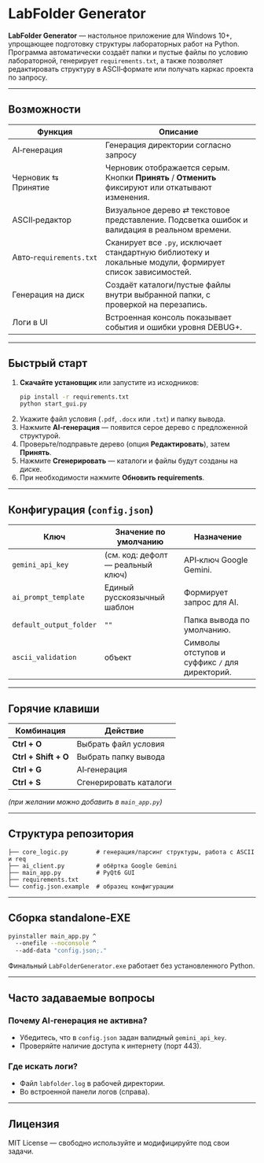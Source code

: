 # LabFolder Generator

**LabFolder Generator** — настольное приложение для Windows 10+, упрощающее подготовку структуры лабораторных работ на Python.  
Программа автоматически создаёт папки и пустые файлы по условию лабораторной, генерирует `requirements.txt`, а также позволяет редактировать структуру в ASCII‑формате или получать каркас проекта по запросу.

---

## Возможности

| Функция | Описание                                                                                                 |
|---------|----------------------------------------------------------------------------------------------------------|
| AI‑генерация | Генерация директории согласно запросу                                                                    |
| Черновик ⇆ Принятие | Черновик отображается серым. Кнопки **Принять** / **Отменить** фиксируют или откатывают изменения.       |
| ASCII‑редактор | Визуальное дерево ⇄ текстовое представление. Подсветка ошибок и валидация в реальном времени.            |
| Авто‑`requirements.txt` | Сканирует все `.py`, исключает стандартную библиотеку и локальные модули, формирует список зависимостей. |
| Генерация на диск | Создаёт каталоги/пустые файлы внутри выбранной папки, с проверкой на перезапись.                         |
| Логи в UI | Встроенная консоль показывает события и ошибки уровня DEBUG+.                                            |

---

## Быстрый старт

1. **Скачайте установщик** или запустите из исходников:
   ```bash
   pip install -r requirements.txt
   python start_gui.py
   ```
2. Укажите файл условия (`.pdf`, `.docx` или `.txt`) и папку вывода.
3. Нажмите **AI‑генерация** — появится серое дерево с предложенной структурой.
4. Проверьте/подправьте дерево (опция **Редактировать**), затем **Принять**.
5. Нажмите **Сгенерировать** — каталоги и файлы будут созданы на диске.
6. При необходимости нажмите **Обновить requirements**.

---

## Конфигурация (`config.json`)

| Ключ | Значение по умолчанию | Назначение |
|------|-----------------------|-----------|
| `gemini_api_key` | (см. код: дефолт — реальный ключ) | API‑ключ Google Gemini. |
| `ai_prompt_template` | Единый русскоязычный шаблон | Формирует запрос для AI. |
| `default_output_folder` | `""` | Папка вывода по умолчанию. |
| `ascii_validation` | объект | Символы отступов и суффикс `/` для директорий. |

---

## Горячие клавиши

| Комбинация | Действие |
|------------|----------|
| **Ctrl + O** | Выбрать файл условия |
| **Ctrl + Shift + O** | Выбрать папку вывода |
| **Ctrl + G** | AI‑генерация |
| **Ctrl + S** | Сгенерировать каталоги |

*(при желании можно добавить в `main_app.py`)*

---

## Структура репозитория

```
├── core_logic.py        # генерация/парсинг структуры, работа с ASCII и req
├── ai_client.py         # обёртка Google Gemini
├── main_app.py          # PyQt6 GUI
├── requirements.txt
└── config.json.example  # образец конфигурации
```

---

## Сборка standalone‑EXE

```bash
pyinstaller main_app.py ^
  --onefile --noconsole ^
  --add-data "config.json;."
```

Финальный `LabFolderGenerator.exe` работает без установленного Python.

---

## Часто задаваемые вопросы

### Почему AI‑генерация не активна?
* Убедитесь, что в `config.json` задан валидный `gemini_api_key`.
* Проверяйте наличие доступа к интернету (порт 443).

### Где искать логи?
* Файл `labfolder.log` в рабочей директории.
* Во встроенной панели логов (справа).

---

## Лицензия

MIT License — свободно используйте и модифицируйте под свои задачи.

